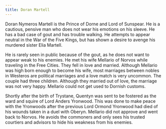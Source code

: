 ```yaml
---
title: Doran Martell
---
```


Doran Nymeros Martell is the Prince of Dorne and Lord of Sunspear. He is a cautious, pensive man who does not wear his emotions on his sleeve. He has a bad case of gout and has trouble walking. He attempts to appear neutral in the War of the Five Kings, but has shown a desire to avenge his murdered sister Elia Martell.

He is rarely seen in public because of the gout, as he does not want to appear weak to his enemies. He met his wife Mellario of Norvos while traveling in the Free Cities. They fell in love and married. Although Mellario was high born enough to become his wife, most marriages between nobles in Westeros are political marriages and a love match is very uncommon. The couple had three children. Although they married out of love, the marriage was not very happy. Mellario could not get used to Dornish customs.

Shortly after the birth of Trystane, Quentyn was sent to be fostered as the ward and squire of Lord Anders Yronwood. This was done to make peace with the Yronwoods after the previous Lord Ormond Yronwood had died of his wounds taken in a duel with Oberyn. Mellario did not approve and went back to Norvos. He avoids the commoners and only sees his trusted courtiers and advisors to hide his weakness from his enemies. 


